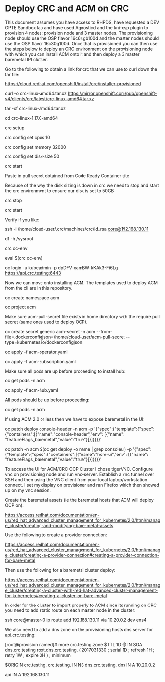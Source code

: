 # Deploy CRC and ACM on CRC

This document assumes you have access to RHPDS, have requested a DEV GPTE Sandbox lab and have used Agnosticd and the kni-osp plugin to provision 4 nodes: provision node and 3 master nodes.   The provisioning node should use the OSP flavor 16c64gb100d and the master nodes should use the OSP flavor 16c30g100d.  Once that is provisioned you can then use the steps below to deploy an CRC environment on the provisioning node with which you can install ACM onto it and then deploy a 3 master baremetal IPI clutser.

Go to the following to obtain a link for crc that we can use to curl down the tar file:

https://cloud.redhat.com/openshift/install/crc/installer-provisioned

curl -o crc-linux-amd64.tar.xz https://mirror.openshift.com/pub/openshift-v4/clients/crc/latest/crc-linux-amd64.tar.xz

tar -xf crc-linux-amd64.tar.xz

cd crc-linux-1.17.0-amd64

crc setup 

crc config set cpus 10

crc config set memory 32000

crc config set disk-size 50

crc start

Paste in pull secret obtained from Code Ready Container site

Because of the way the disk sizing is down in crc we need to stop and start the crc environment to ensure our disk is set to 50GB

crc stop

crc start

Verify if you like:

ssh -i /home/cloud-user/.crc/machines/crc/id_rsa core@192.168.130.11

df -h /sysroot

crc oc-env

eval $(crc oc-env)

oc login -u kubeadmin -p dpDFV-xamBW-kKAk3-Fi6Lg https://api.crc.testing:6443

Now we can move onto installing ACM.  The templates used to deploy ACM from the cli are in this repository.

oc create namespace acm

oc project acm

Make sure acm-pull-secret file exists in home directory with the require pull secret (same ones used to deploy OCP).

oc create secret generic acm-secret -n acm --from-file=.dockerconfigjson=/home/cloud-user/acm-pull-secret --type=kubernetes.io/dockerconfigjson

oc apply -f acm-operator.yaml

oc apply -f acm-subscription.yaml

Make sure all pods are up before proceeding to install hub:

oc get pods -n acm 

oc apply -f acm-hub.yaml

All pods should be up before proceeding:

oc get pods -n acm

If using ACM 2.0 or less then we have to expose baremetal in the UI:

oc patch deploy console-header -n acm -p '{"spec":{"template":{"spec":{"containers":[{"name":"console-header","env": [{"name": "featureFlags_baremetal","value":"true"}]}]}}}}'

oc patch -n acm $(oc get deploy -o name | grep consoleui) -p '{"spec":{"template":{"spec":{"containers":[{"name":"hcm-ui","env": [{"name": "featureFlags_baremetal","value":"true"}]}]}}}}'

To access the UI for ACM/CRC OCP Cluster I chose tigerVNC.  Configure vnc on provisioning node and run vnc-server.  Establish a vnc tunnel over SSH and then using the VNC client from your local laptop/workstation connect.  I set my display on provisioner and ran Firefox which then showed up on my vnc session.

Create the baremetal assets (ie the baremetal hosts that ACM will deploy OCP on):

https://access.redhat.com/documentation/en-us/red_hat_advanced_cluster_management_for_kubernetes/2.0/html/manage_cluster/creating-and-modifying-bare-metal-assets

Use the following to create a provider connection:

https://access.redhat.com/documentation/en-us/red_hat_advanced_cluster_management_for_kubernetes/2.0/html/manage_cluster/creating-a-provider-connection#creating-a-provider-connection-for-bare-metal

Then use the following for a baremetal cluster deploy:

https://access.redhat.com/documentation/en-us/red_hat_advanced_cluster_management_for_kubernetes/2.0/html/manage_cluster/creating-a-cluster-with-red-hat-advanced-cluster-management-for-kubernetes#creating-a-cluster-on-bare-metal

In order for the cluster to import properly to ACM since its running on CRC you need to add static route on each master node in the cluster:

ssh core@master-0
ip route add 192.168.130.11 via 10.20.0.2 dev ens4

We also need to add a dns zone on the provisioning hosts dns server for api.crc.testing:

[root@provision named]# more crc.testing.zone 
$TTL 1D
@   IN SOA  dns.crc.testing   root.dns.crc.testing. (
                                       2017031330      ; serial
                                       1D              ; refresh
                                       1H              ; retry
                                       1W              ; expire
                                       3H )            ; minimum

$ORIGIN         crc.testing.
crc.testing.            IN      NS      dns.crc.testing.
dns                     IN      A       10.20.0.2

api		        IN	A	192.168.130.11


